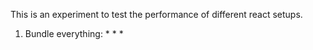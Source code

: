 This is an experiment to test the performance of different react setups.

1. Bundle everything:
    * 
    * 
    * 